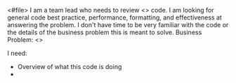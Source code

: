 <#file>
I am a team lead who needs to review <> code.  I am looking for general code best practice, performance, formatting, and effectiveness at answering the problem.  I don't have time to be very familiar with the code or the details of the business problem this is meant to solve.
Business Problem:
<>

I need:
* Overview of what this code is doing
* 
